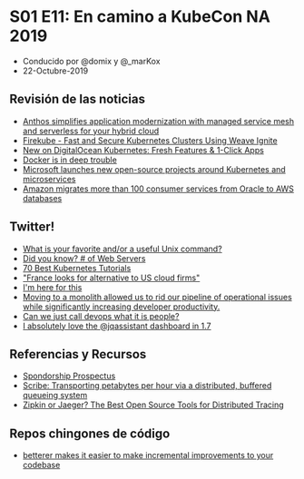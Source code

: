 # S01 E11: En camino a KubeCon NA 2019

- Conducido por @domix y @_marKox
- 22-Octubre-2019

## Revisión de las noticias

* [Anthos simplifies application modernization with managed service mesh and serverless for your hybrid cloud](https://cloud.google.com/blog/topics/hybrid-cloud/anthos-simplifies-application-modernization-with-managed-service-mesh-and-serverless-for-your-hybrid-cloud)
* [Firekube - Fast and Secure Kubernetes Clusters Using Weave Ignite](https://www.weave.works/blog/firekube-fast-and-secure-kubernetes-clusters-using-weave-ignite)
* [New on DigitalOcean Kubernetes: Fresh Features & 1-Click Apps](https://blog.digitalocean.com/new-on-digitalocean-kubernetes/)
* [Docker is in deep trouble](https://www.zdnet.com/article/docker-is-in-deep-trouble/)
* [Microsoft launches new open-source projects around Kubernetes and microservices](https://techcrunch.com/2019/10/16/microsoft-launches-new-open-source-projects-around-kubernetes-and-microservices/)
* [Amazon migrates more than 100 consumer services from Oracle to AWS databases](https://techcrunch.com/2019/10/15/amazon-migrates-more-than-100-consumer-services-from-oracle-to-aws-databases/)



## Twitter!

* [What is your favorite and/or a useful Unix command?](https://twitter.com/varcharr/status/1176287245315248128?s=21)
* [Did you know? # of Web Servers](https://twitter.com/w3c/status/1179909748147343361)
* [70 Best Kubernetes Tutorials](https://twitter.com/learnk8s/status/1180441324786507777)
* ["France looks for alternative to US cloud firms"](https://twitter.com/cra/status/1180185075075502080)
* [I'm here for this](https://twitter.com/rothgar/status/1179886951295528970)
* [Moving to a monolith allowed us to rid our pipeline of operational issues while significantly increasing developer productivity.](https://twitter.com/kelseyhightower/status/1179536332042817537)
* [Can we just call devops what it is people?](https://twitter.com/craig_tracey/status/1181736816728301570)
* [I absolutely love the 
@jqassistant
 dashboard in 1.7](https://twitter.com/rotnroll666/status/1182000790409494528)


## Referencias y Recursos

* [Spondorship Prospectus](https://events.linuxfoundation.org/wp-content/uploads/2019/09/sponsor-cncf-20190924.pdf)
* [Scribe: Transporting petabytes per hour via a distributed, buffered queueing system](https://engineering.fb.com/data-infrastructure/scribe/)
* [Zipkin or Jaeger? The Best Open Source Tools for Distributed Tracing](https://epsagon.com/blog/zipkin-or-jaeger-the-best-open-source-tools-for-distributed-tracing/)


## Repos chingones de código

* [betterer makes it easier to make incremental improvements to your codebase](https://github.com/phenomnomnominal/betterer)

